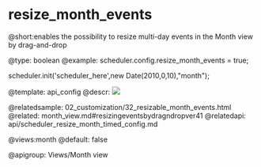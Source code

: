 resize_month_events
=============
@short:enables the possibility to resize multi-day events in the Month view by drag-and-drop
	

@type: boolean
@example:
scheduler.config.resize_month_events = true;

scheduler.init('scheduler_here',new Date(2010,0,10),"month");


@template:	api_config
@descr:
<img src="api/resizemonthevents_config.png"/>

@relatedsample:
	02_customization/32_resizable_month_events.html
@related:
	month_view.md#resizingeventsbydragndropver41
@relatedapi:
	api/scheduler_resize_month_timed_config.md

@views:month
@default:  false

@apigroup: Views/Month view